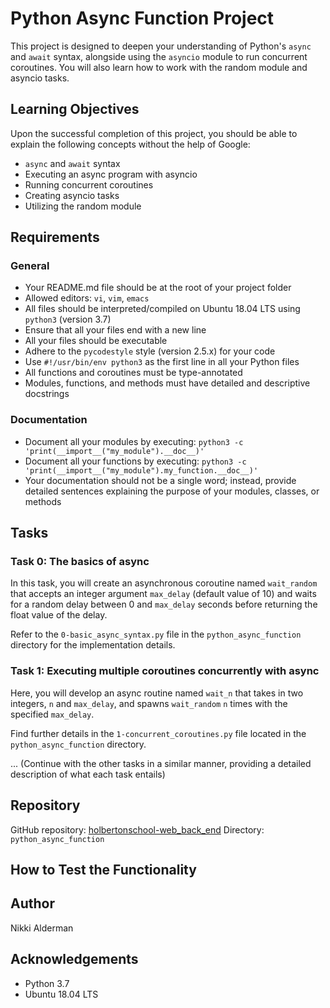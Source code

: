 # Python Async Function Project

This project is designed to deepen your understanding of Python's `async` and `await` syntax, alongside using the `asyncio` module to run concurrent coroutines. You will also learn how to work with the random module and asyncio tasks.

## Learning Objectives

Upon the successful completion of this project, you should be able to explain the following concepts without the help of Google:

- `async` and `await` syntax
- Executing an async program with asyncio
- Running concurrent coroutines
- Creating asyncio tasks
- Utilizing the random module

## Requirements

### General

- Your README.md file should be at the root of your project folder
- Allowed editors: `vi`, `vim`, `emacs`
- All files should be interpreted/compiled on Ubuntu 18.04 LTS using `python3` (version 3.7)
- Ensure that all your files end with a new line
- All your files should be executable
- Adhere to the `pycodestyle` style (version 2.5.x) for your code
- Use `#!/usr/bin/env python3` as the first line in all your Python files
- All functions and coroutines must be type-annotated
- Modules, functions, and methods must have detailed and descriptive docstrings

### Documentation

- Document all your modules by executing: `python3 -c 'print(__import__("my_module").__doc__)'`
- Document all your functions by executing: `python3 -c 'print(__import__("my_module").my_function.__doc__)'`
- Your documentation should not be a single word; instead, provide detailed sentences explaining the purpose of your modules, classes, or methods

## Tasks

### Task 0: The basics of async

In this task, you will create an asynchronous coroutine named `wait_random` that accepts an integer argument `max_delay` (default value of 10) and waits for a random delay between 0 and `max_delay` seconds before returning the float value of the delay.

Refer to the `0-basic_async_syntax.py` file in the `python_async_function` directory for the implementation details.

### Task 1: Executing multiple coroutines concurrently with async

Here, you will develop an async routine named `wait_n` that takes in two integers, `n` and `max_delay`, and spawns `wait_random` `n` times with the specified `max_delay`.

Find further details in the `1-concurrent_coroutines.py` file located in the `python_async_function` directory.

... (Continue with the other tasks in a similar manner, providing a detailed description of what each task entails)

## Repository

GitHub repository: [holbertonschool-web_back_end](https://github.com/NikkiMerena/holbertonschool-web_back_end.git)
Directory: `python_async_function`

## How to Test the Functionality



## Author

Nikki Alderman

## Acknowledgements

- Python 3.7
- Ubuntu 18.04 LTS
